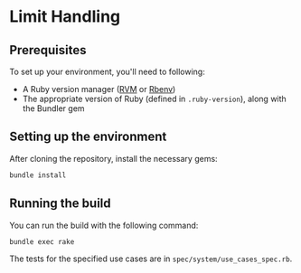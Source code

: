 # Limit Handling

## Prerequisites

To set up your environment, you'll need to following:

- A Ruby version manager ([RVM](https://rvm.io/) or [Rbenv](https://github.com/sstephenson/rbenv))
- The appropriate version of Ruby (defined in `.ruby-version`), along with the Bundler gem

## Setting up the environment

After cloning the repository, install the necessary gems:
```sh
bundle install
```

## Running the build

You can run the build with the following command:
```sh
bundle exec rake
```

The tests for the specified use cases are in `spec/system/use_cases_spec.rb`.
